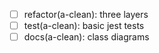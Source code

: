 - [ ] refactor(a-clean): three layers
- [ ] test(a-clean): basic jest tests
- [ ] docs(a-clean): class diagrams